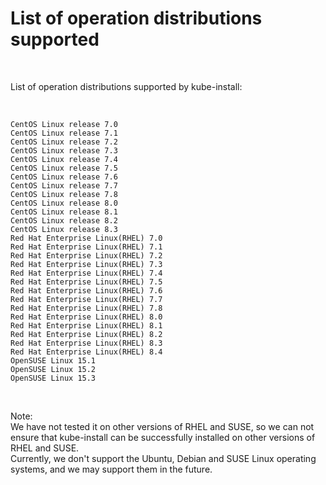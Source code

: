 
# List of operation distributions supported

<br>

List of operation distributions supported by kube-install:

<br>

```
CentOS Linux release 7.0
CentOS Linux release 7.1
CentOS Linux release 7.2
CentOS Linux release 7.3
CentOS Linux release 7.4
CentOS Linux release 7.5
CentOS Linux release 7.6
CentOS Linux release 7.7
CentOS Linux release 7.8
CentOS Linux release 8.0
CentOS Linux release 8.1
CentOS Linux release 8.2
CentOS Linux release 8.3
Red Hat Enterprise Linux(RHEL) 7.0
Red Hat Enterprise Linux(RHEL) 7.1
Red Hat Enterprise Linux(RHEL) 7.2
Red Hat Enterprise Linux(RHEL) 7.3
Red Hat Enterprise Linux(RHEL) 7.4
Red Hat Enterprise Linux(RHEL) 7.5
Red Hat Enterprise Linux(RHEL) 7.6
Red Hat Enterprise Linux(RHEL) 7.7
Red Hat Enterprise Linux(RHEL) 7.8
Red Hat Enterprise Linux(RHEL) 8.0
Red Hat Enterprise Linux(RHEL) 8.1
Red Hat Enterprise Linux(RHEL) 8.2
Red Hat Enterprise Linux(RHEL) 8.3
Red Hat Enterprise Linux(RHEL) 8.4
OpenSUSE Linux 15.1
OpenSUSE Linux 15.2
OpenSUSE Linux 15.3
```

<br>

Note:
<br>
We have not tested it on other versions of RHEL and SUSE, so we can not ensure that kube-install can be successfully installed on other versions of RHEL and SUSE.
<br>
Currently, we don't support the Ubuntu, Debian and SUSE Linux operating systems, and we may support them in the future.
<br>


